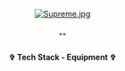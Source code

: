 <div align="center"> 
<img src="">

[![Supreme.jpg](https://i.postimg.cc/DyfV9p6z/Supreme.jpg)](https://postimg.cc/SjPt8rw0)
 


<h3 align="center">  </h3>
<p align="center"> "" </p>
<p align="center">  </p>








<h4 align="center"> ✞ Tech Stack - Equipment ✞ </h4>
<p align="center">
  <a href="https://skillicons.dev%22%3E/
    <img src="https://skillicons.dev/icons?i=discord,unity,godot&perline=14" />

  </a>
</p>
</div>
